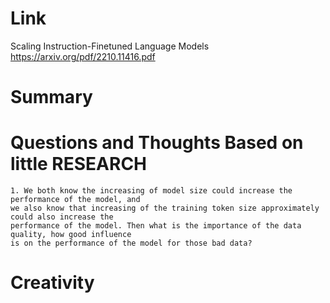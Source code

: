 Link
===============
<p>

Scaling Instruction-Finetuned Language Models
https://arxiv.org/pdf/2210.11416.pdf

</p>

Summary
===============


Questions and Thoughts Based on little RESEARCH
===============
    1. We both know the increasing of model size could increase the performance of the model, and 
    we also know that increasing of the training token size approximately could also increase the
    performance of the model. Then what is the importance of the data quality, how good influence
    is on the performance of the model for those bad data?
        

Creativity
==============

